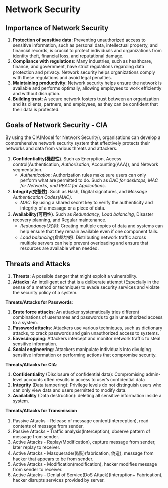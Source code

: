 # Network Security
## Importance of Network Security 
1. **Protection of sensitive data**: Preventing unauthorized access to sensitive information, such as personal data, intellectual property, and financial records, is crucial to protect individuals and organizations from identity theft, financial loss, and reputational damage.
2. **Compliance with regulations**: Many industries, such as healthcare, finance, and government, have strict regulations regarding data protection and privacy. Network security helps organizations comply with these regulations and avoid legal penalties.
3. **Maintaining productivity**: Network security helps ensure the network is available and performs optimally, allowing employees to work efficiently and without disruption.
4. **Building trust**: A secure network fosters trust between an organization and its clients, partners, and employees, as they can be confident that their data is protected.

## Goals of Network Security - CIA
By using the CIA(Model for Network Security), organisations can develop a comprehensive network security system that effectively protects their networks and data from various threats and attackers.

1. **Confidentiality(機密性)**. Such as Encryption, Access control(Authentication, *Authorisation*, Accounting(AAA)), and Network segmentation.
   - *Authentication*: Authorization rules make sure users can only perform what are permitted to do. Such as *DAC for desktops, MAC for Networks, and RBAC for Applications*.
2. **Integrity(完整性)**. Such as Hash, Digital signatures, and *Message Authentication Codes(MAC)*.
   - *MAC*: By using a shared secret key to verify the authenticity and integrity of a message or a piece of data.
3. **Availability(可用性)**. Such as *Redundancy*, *Load balancing*, Disaster recovery planning, and Regular maintenance.
   - *Redundancy(冗余)*: Creating multiple copies of data and systems can help ensure that they remain available even if one component fails.
   - *Load balancing(負載均衡)*: Distributing network traffic across multiple servers can help prevent overloading and ensure that resources are available when needed.

## Threats and Attacks
1. **Threats**: A possible danger that might exploit a vulnerability.
2. **Attacks**: An intelligent act that is a deliberate attempt (Especially in the sense of a method or technique) to evade security services and violate the security policy of a system.

**Threats/Attacks for Passwords**:
1. **Brute force attacks**: An attacker systematically tries different combinations of usernames and passwords to gain unauthorized access to a system.
2. **Password attacks**: Attackers use various techniques, such as dictionary attacks, to crack passwords and gain unauthorized access to systems.
3. **Eavesdropping**: Attackers intercept and monitor network traffic to steal sensitive information.
4. **Social engineering**: Attackers manipulate individuals into divulging sensitive information or performing actions that compromise security.

**Threats/Attacks for CIA**:
1. **Confidentiality** (Disclosure of confidential data): Compromising admin-level accounts often results in access to user’s confidential data
2. **Integrity** (Data tampering): Privilege levels do not distinguish users who can only view data and users permitted to modify data.
3. **Availability** (Data destruction): deleting all sensitive information inside a system.

**Threats/Attacks for Transmission**
1. Passive Attacks – Release of message content(Interception), read contents of message from sender.
2. Passive Attacks – Traffic analysis(Interception), observe pattern of message from sender.
3. Active Attacks - Replay(Modification), capture message from sender, later replay to receiver.
4. Active Attacks - Masquerade(偽裝)(fabrication, 偽造), message from hacker that appears to be from sender.
5. Active Attacks - Modification(modification), hacker modifies message from sender to receiver.
6. Active Attacks – Denial of Service(DoS Attack)(Interuption+ Fabrication), hacker disrupts services provided by server.

